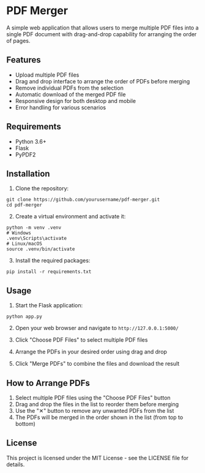 # PDF Merger

A simple web application that allows users to merge multiple PDF files into a single PDF document with drag-and-drop capability for arranging the order of pages.

## Features

- Upload multiple PDF files
- Drag and drop interface to arrange the order of PDFs before merging
- Remove individual PDFs from the selection
- Automatic download of the merged PDF file
- Responsive design for both desktop and mobile
- Error handling for various scenarios

## Requirements

- Python 3.6+
- Flask
- PyPDF2

## Installation

1. Clone the repository:
```
git clone https://github.com/yourusername/pdf-merger.git
cd pdf-merger
```

2. Create a virtual environment and activate it:
```
python -m venv .venv
# Windows
.venv\Scripts\activate
# Linux/macOS
source .venv/bin/activate
```

3. Install the required packages:
```
pip install -r requirements.txt
```

## Usage

1. Start the Flask application:
```
python app.py
```

2. Open your web browser and navigate to `http://127.0.0.1:5000/`

3. Click "Choose PDF Files" to select multiple PDF files

4. Arrange the PDFs in your desired order using drag and drop

5. Click "Merge PDFs" to combine the files and download the result

## How to Arrange PDFs

1. Select multiple PDF files using the "Choose PDF Files" button
2. Drag and drop the files in the list to reorder them before merging
3. Use the "✕" button to remove any unwanted PDFs from the list
4. The PDFs will be merged in the order shown in the list (from top to bottom)

## License

This project is licensed under the MIT License - see the LICENSE file for details. 